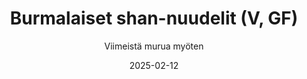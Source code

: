 ---
title: "Burmalaiset shan-nuudelit (V, GF)"
image: "https://vegaanibotti.lauravuo.me/2025/02/2025-02-12_small.png"
date: 2025-02-12
receipt_url: "https://viimeistamuruamyoten.com/burmalaiset-shan-nuudelit-v-gf/"
author: "Viimeistä murua myöten"
---
